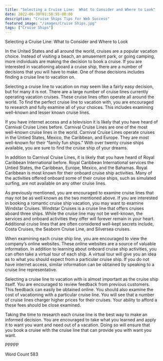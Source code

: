 ```yaml
---
title: "Selecting a Cruise Line:  What to Consider and Where to Look"
date: 2022-06-30T01:58:55-08:00
description: "Cruise Ships Tips for Web Success"
featured_image: "/images/Cruise Ships.jpg"
tags: ["Cruise Ships"]
---
```


Selecting a Cruise Line:  What to Consider and Where to Look

In the United States and all around the world, cruises are a popular vacation choice.  Instead of visiting a beach, an amusement park, or going camping, more individuals are making the decision to book a cruise.  If you are interested in vacationing aboard a cruise ship, there are a number of decisions that you will have to make.  One of those decisions includes finding a cruise line to vacation on.  

Selecting a cruise line to vacation on may seem like a fairly easy decision, but for many it is not.  There are a large number of cruise lines currently operating vacation cruises.  These cruise lines often operate all around the world.  To find the perfect cruise line to vacation with, you are encouraged to research and fully examine all of your choices.  This includes examining well-known and lesser known cruise lines.  

If you have internet access and a television it is likely that you have heard of Carnival Cruise Lines before. Carnival Cruise Lines are one of the most well-known cruise lines in the world.  Carnival Cruise Lines operate cruises in the Untied States, Mexico, the Caribbean, and Europe.  They are most well-known for their “family fun ships.”  With over twenty cruise ships available, you are sure to find the cruise ship of your dreams.

In addition to Carnival Cruise Lines, it is likely that you have heard of Royal Caribbean International before.  Royal Caribbean International services the Untied States, the Caribbean, Europe, Mexico, and the Bahamas. Royal Caribbean is most known for their onboard cruise ship activities.  Many of the activities offered onboard some of their cruise ships, such as simulated surfing, are not available on any other cruise lines.  

As previously mentioned, you are encouraged to examine cruise lines that may not be as well known as the two mentioned above.  If you are interested in booking a romantic cruise ship vacation, you may want to examine Windstar Cruises.  Windstar Cruises is a cruise line that offers cruises aboard three ships.  While the cruise line may not be well-known, the services and onboard activities they offer will forever remain in your heart. Additional cruise lines that are often considered well-kept secrets include, Costa Cruises, the Seaborn Cruise Line, and Silversea cruises.

When examining each cruise ship line, you are encouraged to view the company’s online websites.  These online websites are a source of valuable information. In addition to learning about onboard cruise ship activities, you can often take a virtual tour of each ship.  A virtual tour will give you an idea as to what you should expect from a particular cruise ship.  If you do not have internet access, similar information can be obtained by speaking to a cruise line representative.  

Selecting a cruise line to vacation with is almost important as the cruise ship itself.  You are encouraged to review feedback from previous customers.  This feedback can easily be obtained online. You should also examine the cost of vacationing with a particular cruise line.  You will see that a number of cruise lines charger higher prices for their cruises.  Your ability to afford a these fees should be close examined. 

Taking the time to research each cruise line is the best way to make an informed decision.  You are encouraged to take what you learned and apply it to want you want and need out of a vacation.  Doing so will ensure that you book a cruise with the cruise line that can provide you with want you want. 

PPPPP

Word Count 583

